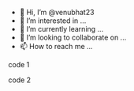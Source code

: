 - 👋 Hi, I’m @venubhat23
- 👀 I’m interested in ...
- 🌱 I’m currently learning ...
- 💞️ I’m looking to collaborate on ...
- 📫 How to reach me ...


code 1 

code 2
<!---
venubhat23/venubhat23 is a ✨ special ✨ repository because its `README.md` (this file) appears on your GitHub profile.
You can click the Preview link to take a look at your changes.
--->
